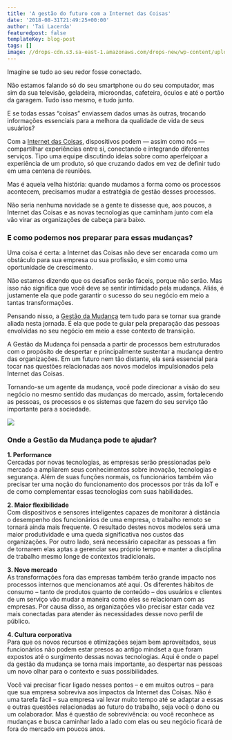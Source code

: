 ```yaml
---
title: 'A gestão do futuro com a Internet das Coisas'
date: '2018-08-31T21:49:25+00:00'
author: 'Tai Lacerda'
featuredpost: false
templateKey: blog-post
tags: []
image: //drops-cdn.s3.sa-east-1.amazonaws.com/drops-new/wp-content/uploads/2018/08/03164918/gestao_do_futuro-150x150.png
---
```

Imagine se tudo ao seu redor fosse conectado.

Não estamos falando só do seu smartphone ou do seu computador, mas sim da sua televisão, geladeira, microondas, cafeteira, óculos e até o portão da garagem. Tudo isso mesmo, e tudo junto.

E se todas essas “coisas” enviassem dados umas às outras, trocando informações essenciais para a melhora da qualidade de vida de seus usuários?

Com a [Internet das Coisas](https://descola.org/curso/internet-das-coisas), dispositivos podem — assim como nós — compartilhar experiências entre si, conectando e integrando diferentes serviços. Tipo uma equipe discutindo ideias sobre como aperfeiçoar a experiência de um produto, só que cruzando dados em vez de definir tudo em uma centena de reuniões.

Mas é aquela velha história: quando mudamos a forma como os processos acontecem, precisamos mudar a estratégia de gestão desses processos.

Não seria nenhuma novidade se a gente te dissesse que, aos poucos, a Internet das Coisas e as novas tecnologias que caminham junto com ela vão virar as organizações de cabeça para baixo.

### E como podemos nos preparar para essas mudanças?

Uma coisa é certa: a Internet das Coisas não deve ser encarada como um obstáculo para sua empresa ou sua profissão, e sim como uma oportunidade de crescimento.

Não estamos dizendo que os desafios serão fáceis, porque não serão. Mas isso não significa que você deve se sentir intimidado pela mudança. Aliás, é justamente ela que pode garantir o sucesso do seu negócio em meio a tantas transformações.

Pensando nisso, a [Gestão da Mudança](https://descola.org/curso/gestao-da-mudanca) tem tudo para se tornar sua grande aliada nesta jornada. É ela que pode te guiar pela preparação das pessoas envolvidas no seu negócio em meio a esse contexto de transição.

A Gestão da Mudança foi pensada a partir de processos bem estruturados com o propósito de despertar e principalmente sustentar a mudança dentro das organizações. Em um futuro nem tão distante, ela será essencial para tocar nas questões relacionadas aos novos modelos impulsionados pela Internet das Coisas.

Tornando-se um agente da mudança, você pode direcionar a visão do seu negócio no mesmo sentido das mudanças do mercado, assim, fortalecendo as pessoas, os processos e os sistemas que fazem do seu serviço tão importante para a sociedade.

![](https://descola.org/drops/wp-content/uploads/2018/08/james-pond-185593-unsplash-1024x683.jpg)

### Onde a Gestão da Mudança pode te ajudar?

**1. Performance**  
Cercadas por novas tecnologias, as empresas serão pressionadas pelo mercado a ampliarem seus conhecimentos sobre inovação, tecnologias e segurança. Além de suas funções normais, os funcionários também vão precisar ter uma noção do funcionamento dos processos por trás da IoT e de como complementar essas tecnologias com suas habilidades.

**2. Maior flexibilidade**  
Com dispositivos e sensores inteligentes capazes de monitorar à distância o desempenho dos funcionários de uma empresa, o trabalho remoto se tornará ainda mais frequente. O resultado destes novos modelos será uma maior produtividade e uma queda significativa nos custos das organizações. Por outro lado, será necessário capacitar as pessoas a fim de tornarem elas aptas a gerenciar seu próprio tempo e manter a disciplina de trabalho mesmo longe de contextos tradicionais.

**3. Novo mercado**  
As transformações fora das empresas também terão grande impacto nos processos internos que mencionamos até aqui. Os diferentes hábitos de consumo – tanto de produtos quanto de conteúdo – dos usuários e clientes de um serviço vão mudar a maneira como eles se relacionam com as empresas. Por causa disso, as organizações vão precisar estar cada vez mais conectadas para atender às necessidades desse novo perfil de público.

**4. Cultura corporativa**  
Para que os novos recursos e otimizações sejam bem aproveitados, seus funcionários não podem estar presos ao antigo mindset a que foram expostos até o surgimento dessas novas tecnologias. Aqui é onde o papel da gestão da mudança se torna mais importante, ao despertar nas pessoas um novo olhar para o contexto e suas possibilidades.

Você vai precisar ficar ligado nesses pontos – e em muitos outros – para que sua empresa sobreviva aos impactos da Internet das Coisas. Não é uma tarefa fácil – sua empresa vai levar muito tempo até se adaptar a essas e outras questões relacionadas ao futuro do trabalho, seja você o dono ou um colaborador. Mas é questão de sobrevivência: ou você reconhece as mudanças e busca caminhar lado a lado com elas ou seu negócio ficará de fora do mercado em poucos anos.